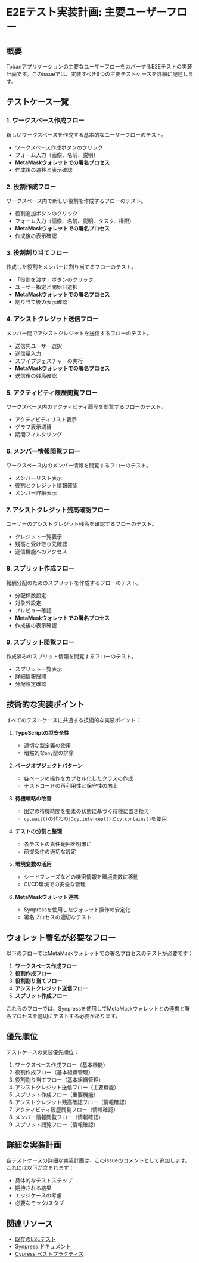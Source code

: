 # E2Eテスト実装計画: 主要ユーザーフロー

## 概要
Tobanアプリケーションの主要なユーザーフローをカバーするE2Eテストの実装計画です。このissueでは、実装すべき9つの主要テストケースを詳細に記述します。

## テストケース一覧

### 1. ワークスペース作成フロー
新しいワークスペースを作成する基本的なユーザーフローのテスト。
- ワークスペース作成ボタンのクリック
- フォーム入力（画像、名前、説明）
- **MetaMaskウォレットでの署名プロセス**
- 作成後の遷移と表示確認

### 2. 役割作成フロー
ワークスペース内で新しい役割を作成するフローのテスト。
- 役割追加ボタンのクリック
- フォーム入力（画像、名前、説明、タスク、権限）
- **MetaMaskウォレットでの署名プロセス**
- 作成後の表示確認

### 3. 役割割り当てフロー
作成した役割をメンバーに割り当てるフローのテスト。
- 「役割を渡す」ボタンのクリック
- ユーザー指定と開始日選択
- **MetaMaskウォレットでの署名プロセス**
- 割り当て後の表示確認

### 4. アシストクレジット送信フロー
メンバー間でアシストクレジットを送信するフローのテスト。
- 送信先ユーザー選択
- 送信量入力
- スワイプジェスチャーの実行
- **MetaMaskウォレットでの署名プロセス**
- 送信後の残高確認

### 5. アクティビティ履歴閲覧フロー
ワークスペース内のアクティビティ履歴を閲覧するフローのテスト。
- アクティビティリスト表示
- グラフ表示切替
- 期間フィルタリング

### 6. メンバー情報閲覧フロー
ワークスペース内のメンバー情報を閲覧するフローのテスト。
- メンバーリスト表示
- 役割とクレジット情報確認
- メンバー詳細表示

### 7. アシストクレジット残高確認フロー
ユーザーのアシストクレジット残高を確認するフローのテスト。
- クレジット一覧表示
- 残高と受け取り元確認
- 送信機能へのアクセス

### 8. スプリット作成フロー
報酬分配のためのスプリットを作成するフローのテスト。
- 分配係数設定
- 対象外設定
- プレビュー確認
- **MetaMaskウォレットでの署名プロセス**
- 作成後の表示確認

### 9. スプリット閲覧フロー
作成済みのスプリット情報を閲覧するフローのテスト。
- スプリット一覧表示
- 詳細情報展開
- 分配設定確認

## 技術的な実装ポイント

すべてのテストケースに共通する技術的な実装ポイント：

1. **TypeScriptの型安全性**
   - 適切な型定義の使用
   - 暗黙的な`any`型の排除

2. **ページオブジェクトパターン**
   - 各ページの操作をカプセル化したクラスの作成
   - テストコードの再利用性と保守性の向上

3. **待機戦略の改善**
   - 固定の待機時間を要素の状態に基づく待機に置き換え
   - `cy.wait()`の代わりに`cy.intercept()`と`cy.contains()`を使用

4. **テストの分割と整理**
   - 各テストの責任範囲を明確に
   - 前提条件の適切な設定

5. **環境変数の活用**
   - シードフレーズなどの機密情報を環境変数に移動
   - CI/CD環境での安全な管理

6. **MetaMaskウォレット連携**
   - Synpressを使用したウォレット操作の安定化
   - 署名プロセスの適切なテスト

## ウォレット署名が必要なフロー

以下のフローではMetaMaskウォレットでの署名プロセスのテストが必要です：

1. **ワークスペース作成フロー**
2. **役割作成フロー**
3. **役割割り当てフロー**
4. **アシストクレジット送信フロー**
5. **スプリット作成フロー**

これらのフローでは、Synpressを使用してMetaMaskウォレットとの連携と署名プロセスを適切にテストする必要があります。

## 優先順位

テストケースの実装優先順位：

1. ワークスペース作成フロー（基本機能）
2. 役割作成フロー（基本組織管理）
3. 役割割り当てフロー（基本組織管理）
4. アシストクレジット送信フロー（主要機能）
5. スプリット作成フロー（重要機能）
6. アシストクレジット残高確認フロー（情報確認）
7. アクティビティ履歴閲覧フロー（情報確認）
8. メンバー情報閲覧フロー（情報確認）
9. スプリット閲覧フロー（情報確認）

## 詳細な実装計画

各テストケースの詳細な実装計画は、このissueのコメントとして追加します。これには以下が含まれます：

- 具体的なテストステップ
- 期待される結果
- エッジケースの考慮
- 必要なモック/スタブ

## 関連リソース

- [既存のE2Eテスト](https://github.com/hackdays-io/toban/tree/main/pkgs/frontend/cypress)
- [Synpress ドキュメント](https://github.com/Synthetixio/synpress)
- [Cypress ベストプラクティス](https://docs.cypress.io/guides/references/best-practices)
